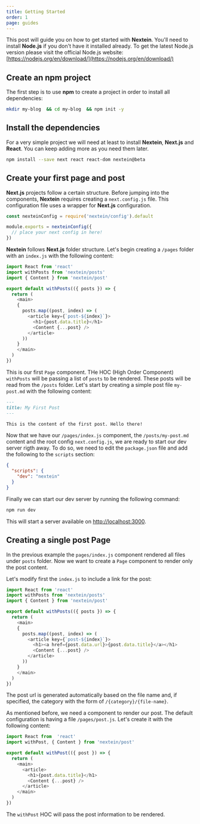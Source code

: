 ```yaml
---
title: Getting Started
order: 1
page: guides
---
```


This post will guide you on how to get started with **Nextein**. You'll need to install **Node.js** if you don't have it installed already. To get the latest Node.js version please visit the official Node.js website: [https://nodejs.org/en/download/](https://nodejs.org/en/download/)

## Create an npm project

The first step is to use **npm** to create a project in order to install all dependencies:

```bash
mkdir my-blog  && cd my-blog  && npm init -y

```
## Install the dependencies

For a very simple project we will need at least to install **Nextein**, **Next.js** and **React**. You can keep adding more as you need them later.

```bash
npm install --save next react react-dom nextein@beta

```
## Create your first page and post

**Next.js** projects follow a certain structure. Before jumping into the components, **Nextein** requires creating a `next.config.js` file. This configuration file uses a wrapper for **Next.js** configuration.

```js
const nexteinConfig = require('nextein/config').default

module.exports = nexteinConfig({
  // place your next config in here!
})
```

**Nextein** follows **Next.js** folder structure. Let's begin creating a `/pages` folder with an `index.js` with the following content:

```js
import React from 'react'
import withPosts from 'nextein/posts'
import { Content } from 'nextein/post'

export default withPosts(({ posts }) => {
  return (
    <main>
    {
      posts.map((post, index) => (        
        <article key={`post-${index}`}>
          <h1>{post.data.title}</h1>
          <Content {...post} />
        </article>
      ))
    }
    </main>
  )
})

```

This is our first `Page` component. THe HOC (High Order Component) `withPosts` will be passing a list of `posts` to be rendered. These posts will be read from the `/posts` folder. Let's start by creating a simple post file `my-post.md` with the following content:

```md
---
title: My First Post
---

This is the content of the first post. Hello there! 
```

Now that we have our `/pages/index.js` component, the `/posts/my-post.md` content and the root config `next.config.js`, we are ready to start our dev server rigth away. To do so, we need to edit the `package.json` file and add the following to the `scripts` section:

```json
{
  "scripts": {
    "dev": "nextein"
  }
}

```
Finally we can start our dev server by running the following command:

```bash
npm run dev
```

This will start a server available on [http://localhost:3000](http://localhost:3000).

## Creating a single post Page

In the previous example the `pages/index.js` component rendered all files under `posts` folder. Now we want to create a `Page` component to render only the post content.

Let's modify first the `index.js` to include a link for the post:

```js
import React from 'react'
import withPosts from 'nextein/posts'
import { Content } from 'nextein/post'

export default withPosts(({ posts }) => {
  return (
    <main>
    {
      posts.map((post, index) => (        
        <article key={`post-${index}`}>
          <h1><a href={post.data.url}>{post.data.title}</a></h1>
          <Content {...post} />
        </article>
      ))
    }
    </main>
  )
})

```

The post url is generated automatically based on the file name and, if specified, the category with the form of `/{category}/{file-name}`.

As mentioned before, we need a component to render our post. The default configuration is having a file  `/pages/post.js`. Let's create it with the following content:

```js
import React from  'react'
import withPost, { Content } from 'nextein/post'

export default withPost(({ post }) => {
  return (
    <main>
      <article>
        <h1>{post.data.title}</h1>
        <Content {...post} />
      </article>
    </main>
  )
})

```

The `withPost` HOC will pass the post information to be rendered.
